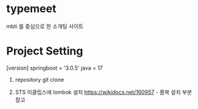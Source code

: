# typemeet
mbti 를 중심으로 한 소개팅 사이트


# Project Setting

[version]
springboot = '3.0.5'
java = 17

1. repository git clone

2. STS 이클립스에 lombok 설치
https://wikidocs.net/160957 - 롬복 설치 부분 참고


